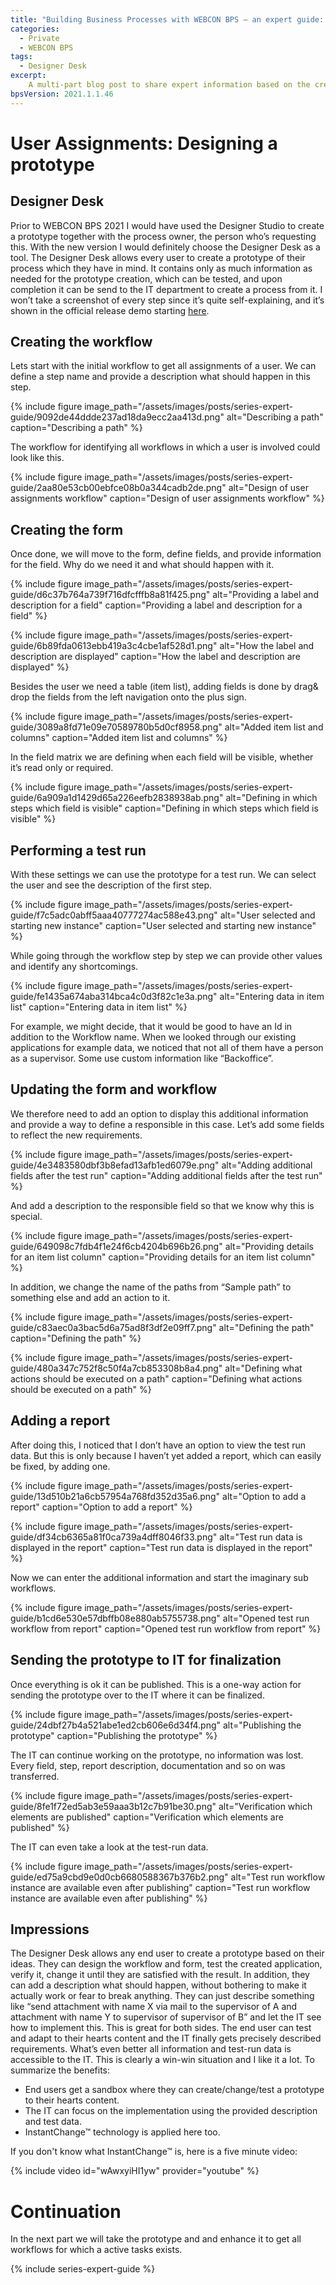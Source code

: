 ```yaml
---
title: "Building Business Processes with WEBCON BPS – an expert guide: Part 2 - Prototype implementation via Designer Desk"
categories:
  - Private
  - WEBCON BPS
tags:
  - Designer Desk 
excerpt:
    A multi-part blog post to share expert information based on the creation of a business process.
bpsVersion: 2021.1.1.46    
---
```


# User Assignments: Designing a prototype

## Designer Desk

Prior to WEBCON BPS 2021 I would have used the Designer Studio to create a
prototype together with the process owner, the person who’s requesting this. With
the new version I would definitely choose the Designer Desk as a tool. The Designer Desk allows every
user to create a prototype of their process which they have in mind. It contains
only as much  information as needed for the prototype creation, which can be
tested, and upon completion it can be send to the IT department to create a
process from it. I won’t take a screenshot of every step since it’s quite self-explaining, 
and it’s shown in the official release demo starting
[here](https://youtu.be/K9zX5YCqE_M?t=198).

## Creating the workflow

Lets start with the initial workflow to get all assignments of a user. We can
define a step name and provide a description what should happen in this step.

{% include figure
image_path="/assets/images/posts/series-expert-guide/9092de44ddde237ad18da9ecc2aa413d.png"
alt="Describing a path" caption="Describing a path" %}

The workflow for identifying all workflows in which a user is involved could
look like this.

{% include figure
image_path="/assets/images/posts/series-expert-guide/2aa80e53cb00ebfce08b0a344cadb2de.png"
alt="Design of user assignments workflow" caption="Design of user assignments
workflow" %}

## Creating the form

Once done, we will move to the form, define fields, and provide information for
the field. Why do we need it and what should happen with it.

{% include figure
image_path="/assets/images/posts/series-expert-guide/d6c37b764a739f716dfcfffb8a81f425.png"
alt="Providing a label and description for a field" caption="Providing a label
and description for a field" %}

{% include figure
image_path="/assets/images/posts/series-expert-guide/6b89fda0613ebb419a3c4cbe1af528d1.png"
alt="How the label and description are displayed" caption="How the label and
description are displayed" %}

Besides the user we need a table (item list), adding fields is done by drag&
drop the fields from the left navigation onto the plus sign.

{% include figure
image_path="/assets/images/posts/series-expert-guide/3089a8fd71e09e70589780b5d0cf8958.png"
alt="Added item list and columns" caption="Added item list and columns" %}

In the field matrix we are defining when each field will be visible, whether
it’s read only or required.

{% include figure
image_path="/assets/images/posts/series-expert-guide/6a909a1d1429d65a226eefb2838938ab.png"
alt="Defining in which steps which field is visible" caption="Defining in which
steps which field is visible" %}

## Performing a test run

With these settings we can use the prototype for a test run. We can select the
user and see the description of the first step.

{% include figure
image_path="/assets/images/posts/series-expert-guide/f7c5adc0abff5aaa40777274ac588e43.png"
alt="User selected and starting new instance" caption="User selected and
starting new instance" %}

While going through the workflow step by step we can provide other values and identify any
shortcomings.

{% include figure
image_path="/assets/images/posts/series-expert-guide/fe1435a674aba314bca4c0d3f82c1e3a.png"
alt="Entering data in item list" caption="Entering data in item list" %}

For example, we might decide, that it would be good to have an Id in addition to the Workflow name.
When we looked through our existing applications for example data, we noticed that not all
of them have a person as a supervisor. Some use custom information like “Backoffice”.

## Updating the form and workflow

We therefore need to add an option to display this additional information and provide a way
to define a responsible in this case. Let’s add some fields to reflect the new
requirements.

{% include figure
image_path="/assets/images/posts/series-expert-guide/4e3483580dbf3b8efad13afb1ed6079e.png"
alt="Adding additional fields after the test run" caption="Adding additional
fields after the test run" %}

And add a description to the responsible field so that we know why this is
special.

{% include figure
image_path="/assets/images/posts/series-expert-guide/649098c7fdb4f1e24f6cb4204b696b26.png"
alt="Providing details for an item list column" caption="Providing details for
an item list column" %}

In addition, we change the name of the paths from “Sample path” to something
else and add an action to it.

{% include figure
image_path="/assets/images/posts/series-expert-guide/c83aec0a3bac5d6a75ad8f3df2e09ff7.png"
alt="Defining the path" caption="Defining the path" %}

{% include figure
image_path="/assets/images/posts/series-expert-guide/480a347c752f8c50f4a7cb853308b8a4.png"
alt="Defining what actions should be executed on a path" caption="Defining what
actions should be executed on a path" %}

## Adding a report

After doing this, I noticed that I don’t have an option to view the test run
data. But this is only because I haven’t yet added a report, which can easily be
fixed, by adding one.

{% include figure
image_path="/assets/images/posts/series-expert-guide/13d510b21a6cb57954a768fd352d35a6.png"
alt="Option to add a report" caption="Option to add a report" %}

{% include figure
image_path="/assets/images/posts/series-expert-guide/df34cb6365a81f0ca739a4dff8046f33.png"
alt="Test run data is displayed in the report" caption="Test run data is
displayed in the report" %}

Now we can enter the additional information and start the imaginary sub
workflows.

{% include figure
image_path="/assets/images/posts/series-expert-guide/b1cd6e530e57dbffb08e880ab5755738.png"
alt="Opened test run workflow from report" caption="Opened test run workflow
from report" %}

## Sending the prototype to IT for finalization

Once everything is ok it can be published. This is a one-way action for sending
the prototype over to the IT where it can be finalized.

{% include figure
image_path="/assets/images/posts/series-expert-guide/24dbf27b4a521abe1ed2cb606e6d34f4.png"
alt="Publishing the prototype" caption="Publishing the prototype" %}

The IT can continue working on the prototype, no information was lost. Every
field, step, report description, documentation and so on was transferred.

{% include figure
image_path="/assets/images/posts/series-expert-guide/8fe1f72ed5ab3e59aaa3b12c7b91be30.png"
alt="Verification which elements are published" caption="Verification which
elements are published" %}

The IT can even take a look at the test-run data.

{% include figure
image_path="/assets/images/posts/series-expert-guide/ed75a9cbd9e0d0cb6680588367b376b2.png"
alt="Test run workflow instance are available even after publishing"
caption="Test run workflow instance are available even after publishing" %}

## Impressions

The Designer Desk allows any end user to create a prototype based on their ideas.
They can design the workflow and form, test the created application, verify it, change it
until they are satisfied with the result. In addition, they can add a description what should
happen, without bothering to make it actually work or fear to break anything.
They can just describe something like “send attachment with name X via mail to
the supervisor of A and attachment with name Y to supervisor of supervisor of B”
and let the IT see how to implement this. This is great for both sides. The end
user can test and adapt to their hearts content and the IT finally gets precisely described
requirements. What’s even better all information and test-run data is
accessible to the IT. This is clearly a win-win situation and I like it a lot.
To summarize the benefits:

-   End users get a sandbox where they can create/change/test a prototype to
    their hearts content.
-   The IT can focus on the implementation using the provided description and
    test data.
-   InstantChange™ technology is applied here too.

If you don't know what InstantChange™ is, here is a five minute video:

{% include video id="wAwxyiHI1yw" provider="youtube" %}

# Continuation

In the next part we will take the prototype and and enhance it to get all workflows
for which a active tasks exists.

{% include series-expert-guide %}